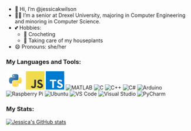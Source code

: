- 👋 Hi, I’m @jessicakwilson
- 👩‍💻 I’m a senior at Drexel University, majoring in Computer Engineering and minoring in Computer Science.
- 💕 Hobbies: 
  - 🧶 Crocheting
  - 🌱 Taking care of my houseplants
- 😄 Pronouns: she/her

<h3>
My Languages and Tools:
</h3>

<p>
<img src="https://raw.githubusercontent.com/github/explore/80688e429a7d4ef2fca1e82350fe8e3517d3494d/topics/python/python.png" alt="Python" height="50px">
<img src="https://raw.githubusercontent.com/github/explore/80688e429a7d4ef2fca1e82350fe8e3517d3494d/topics/javascript/javascript.png" alt="Javascript" height="50px">
<img src="https://raw.githubusercontent.com/github/explore/80688e429a7d4ef2fca1e82350fe8e3517d3494d/topics/typescript/typescript.png" alt="Typescript" height="50px">
<img src="http://upload.wikimedia.org/wikipedia/commons/2/21/Matlab_Logo.png" alt="MATLAB" height="50px">
<img src="https://cdn.iconscout.com/icon/free/png-512/c-programming-569564.png" alt="C" height="50px">
<img src="https://user-images.githubusercontent.com/42747200/46140125-da084900-c26d-11e8-8ea7-c45ae6306309.png" alt="C++" height="50px">
<img src="https://www.freeiconspng.com/uploads/c-logo-icon-18.png" alt="C#" height="50px">

<img src="https://cdn.iconscout.com/icon/free/png-512/arduino-4-569256.png" alt="Arduino" height="50px">
<img src="https://cdn.iconscout.com/icon/free/png-256/raspberry-pi-3-569254.png" alt="Raspberry Pi" height="50px">
<img src="https://assets.ubuntu.com/v1/29985a98-ubuntu-logo32.png" alt="Ubuntu" height="50px">

<img src="https://secrethub.io/img/vs-code.svg" alt="VS Code" height="50px">
<img src="https://1000logos.net/wp-content/uploads/2020/08/Visual-Studio-Logo.png" alt="Visual Studio" height="50px">
<img src="https://blog.jetbrains.com/wp-content/uploads/2015/12/pycharm-PyCharm_400x400_Twitter_logo_white.png" alt="PyCharm" height="50px">
</p>

<h3>
My Stats:
</h3>

[![Jessica's GitHub stats](https://github-readme-stats.vercel.app/api?username=jessicakwilson)](https://github.com/anuraghazra/github-readme-stats)

<!---
jessicakwilson/jessicakwilson is a ✨ special ✨ repository because its `README.md` (this file) appears on your GitHub profile.
You can click the Preview link to take a look at your changes.
--->

